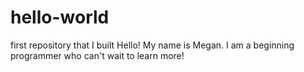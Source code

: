 # hello-world
first repository that I built
Hello! My name is Megan. I am a beginning programmer who can't wait to learn more!
